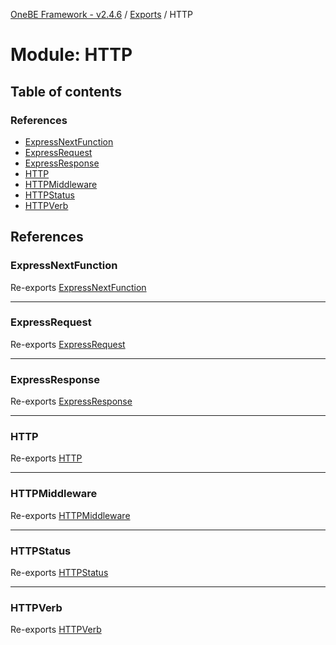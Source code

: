 [OneBE Framework - v2.4.6](../README.md) / [Exports](../modules.md) / HTTP

# Module: HTTP

## Table of contents

### References

- [ExpressNextFunction](HTTP.md#expressnextfunction)
- [ExpressRequest](HTTP.md#expressrequest)
- [ExpressResponse](HTTP.md#expressresponse)
- [HTTP](HTTP.md#http)
- [HTTPMiddleware](HTTP.md#httpmiddleware)
- [HTTPStatus](HTTP.md#httpstatus)
- [HTTPVerb](HTTP.md#httpverb)

## References

### ExpressNextFunction

Re-exports [ExpressNextFunction](HTTP_HTTPTypes.md#expressnextfunction)

___

### ExpressRequest

Re-exports [ExpressRequest](HTTP_HTTPTypes.md#expressrequest)

___

### ExpressResponse

Re-exports [ExpressResponse](HTTP_HTTPTypes.md#expressresponse)

___

### HTTP

Re-exports [HTTP](../classes/HTTP_HTTP.HTTP.md)

___

### HTTPMiddleware

Re-exports [HTTPMiddleware](HTTP_HTTPTypes.md#httpmiddleware)

___

### HTTPStatus

Re-exports [HTTPStatus](../enums/HTTP_HTTPStatus.HTTPStatus.md)

___

### HTTPVerb

Re-exports [HTTPVerb](../enums/HTTP_HTTPVerb.HTTPVerb.md)
